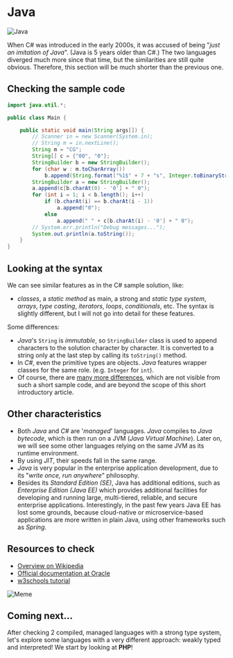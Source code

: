 # Java

![Java](../pic/Java.png)

When C# was introduced in the early 2000s, it was accused of being "_just an imitation of Java_". (Java is 5 years older than C#.) The two languages diverged much more since that time, but the similarities are still quite obvious. Therefore, this section will be much shorter than the previous one.

## Checking the sample code

```java runnable
import java.util.*;

public class Main {

    public static void main(String args[]) {
        // Scanner in = new Scanner(System.in);
        // String m = in.nextLine();
        String m = "CG";
        String[] c = {"00", "0"};
        StringBuilder b = new StringBuilder();
        for (char w : m.toCharArray())
            b.append(String.format("%1$" + 7 + "s", Integer.toBinaryString((int)w)).replace(' ', '0'));
        StringBuilder a = new StringBuilder();
        a.append(c[b.charAt(0) - '0'] + " 0");
        for (int i = 1; i < b.length(); i++)
            if (b.charAt(i) == b.charAt(i - 1))
                a.append("0");
            else
                a.append(" " + c[b.charAt(i) - '0'] + " 0");
        // System.err.println("Debug messages...");
        System.out.println(a.toString());
    }
}
```

## Looking at the syntax

We can see similar features as in the C# sample solution, like:

- _classes_, a _static method_ as main, a strong and _static type system_, _arrays_, _type casting_, _iterators_, _loops_, _conditionals_, etc. The syntax is slightly different, but I will not go into detail for these features.

Some differences:

- _Java_'s `String` is _immutable_, so `StringBuilder` class is used to append characters to the solution character by character. It is converted to a string only at the last step by calling its `toString()` method.
- In _C#_, even the primitive types are objects. _Java_ features wrapper classes for the same role. (e.g. `Integer` for `int`).
- Of course, there are [many more differences](https://en.wikipedia.org/wiki/Comparison_of_C_Sharp_and_Java), which are not visible from such a short sample code, and are beyond the scope of this short introductory article.

## Other characteristics

- Both _Java_ and _C#_ are '_managed_' languages. _Java_ compiles to _Java bytecode_, which is then run on a JVM (_Java Virtual Machine_). Later on, we will see some other languages relying on the same JVM as its runtime environment.
- By using _JIT_, their speeds fall in the same range.
- _Java_ is very popular in the enterprise application development, due to its "_write once, run anywhere_" philosophy.
- Besides its _Standard Edition (SE)_, Java has additional editions, such as _Enterprise Edition (Java EE)_ which provides additional facilities for developing and running large, multi-tiered, reliable, and secure enterprise applications. Interestingly, in the past few years Java EE has lost some grounds, because cloud-native or microservice-based applications are more written in plain Java, using other frameworks such as _Spring_.

## Resources to check

- [Overview on Wikipedia](https://en.wikipedia.org/wiki/Java_(programming_language))
- [Official documentation at Oracle](https://docs.oracle.com/en/java/)
- [w3schools tutorial](https://www.w3schools.com/java/)

![Meme](../pic/meme_java.png)

## Coming next...

After checking 2 compiled, managed languages with a strong type system, let's explore some languages with a very different approach: weakly typed and interpreted! We start by looking at **PHP**!
